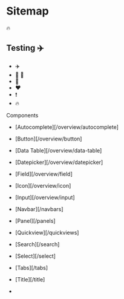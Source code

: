 # Sitemap

:fire: 

## Testing :airplane:

* :airplane:
* :8ball: :100:
* :football:
* :heart:
* :exclamation:
* :fire:

Components

- [Autocomplete][/overview/autocomplete]
- [Button][/overview/button]
- [Data Table][/overview/data-table]
- [Datepicker][/overview/datepicker]
- [Field][/overview/field]
- [Icon][/overview/icon]
- [Input][/overview/input]
- [Navbar][/navbars]
- [Panel][/panels]
- [Quickview][/quickviews]
- [Search][/search]
- [Select][/select]
- [Tabs][/tabs]
- [Title][/title]

- 
